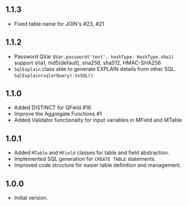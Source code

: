 ## 1.1.3

- Fixed table name for JOIN's #23, #21

## 1.1.2

- Password QVar `QVar.password('test', hashType: HashType.sha1)` support sha1, md5(default), sha256, sha512, HMAC-SHA256
- `SqlExplain` class able to generate EXPLAIN details from other SQL. `SqlExplain(sqlerQuery).toSQL()`

## 1.1.0

- Added DISTINCT for QField #16
- Improve the Aggregate Functions #1
- Added Validator functionalty for input variables in MField and MTable

## 1.0.1

- Added `MTable` and `MField` classes for table and field abstraction.
- Implemented SQL generation for `CREATE TABLE` statements.
- Improved code structure for easier table definition and management.

## 1.0.0

- Initial version.

